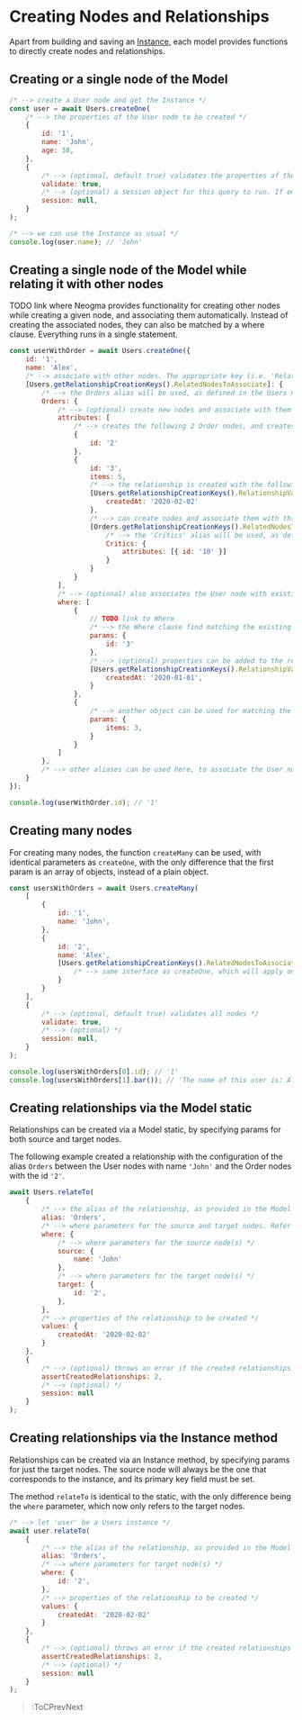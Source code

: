 # Creating Nodes and Relationships

Apart from building and saving an [Instance](./Instances), each model provides functions to directly create nodes and relationships.

## Creating or a single node of the Model
```js
/* --> create a User node and get the Instance */
const user = await Users.createOne(
    /* --> the properties of the User node to be created */
    {
        id: '1',
        name: 'John',
        age: 38,
    },
    {
        /* --> (optional, default true) validates the properties of the node */
        validate: true,
        /* --> (optional) a session object for this query to run. If empty/null, a new session will be created TODO see more for session */
        session: null,
    }
);

/* --> we can use the Instance as usual */
console.log(user.name); // 'John'
```

## Creating a single node of the Model while relating it with other nodes
TODO link where
Neogma provides functionality for creating other nodes while creating a given node, and associating them automatically. Instead of creating the associated nodes, they can also be matched by a where clause. Everything runs in a single statement.
```js
const userWithOrder = await Users.createOne({
    id: '1',
    name: 'Alex',
    /* --> associate with other nodes. The appropriate key (i.e. 'RelatedNodesToAssociate') can be taken like this */
    [Users.getRelationshipCreationKeys().RelatedNodesToAssociate]: {
        /* --> the Orders alias will be used, as defined in the Users model */
        Orders: {
            /* --> (optional) create new nodes and associate with them */
            attributes: [
                /* --> creates the following 2 Order nodes, and creates a relationship with each one of them using the configuration of the Orders alias  */
                {
                    id: '2'
                },
                {
                    id: '3',
                    items: 5,
                    /* --> the relationship is created with the following properties. The appropriate key (i.e. 'RelationshipValuesToCreate') can be taken like this */
                    [Users.getRelationshipCreationKeys().RelationshipValuesToCreate]: {
                        createdAt: '2020-02-02'
                    },
                    /* --> can create nodes and associate them with this Order node. The alias and configuration is that of the Orders model */
                    [Orders.getRelationshipCreationKeys().RelatedNodesToAssociate]: {
                        /* --> the 'Critics' alias will be used, as defined in the 'Orders' model */
                        Critics: {
                            attributes: [{ id: '10' }]
                        }
                    }
                }
            ],
            /* --> (optional) also associates the User node with existing Order nodes */
            where: [
                {
                    // TODO link to Where
                    /* --> the Where clause find matching the existing Nodes */
                    params: {
                        id: '3'
                    },
                    /* --> (optional) properties can be added to the relationship created by matching the User node with the existing Order nodes */
                    [Users.getRelationshipCreationKeys().RelationshipValuesToCreate]: {
                        createdAt: '2020-01-01',
                    }
                },
                {
                    /* --> another object can be used for matching the User node with the Order nodes of this where independently */
                    params: {
                        items: 3,
                    }
                }
            ]
        },
        /* --> other aliases can be used here, to associate the User node with those of other Models */
    }
});

console.log(userWithOrder.id); // '1'
```

## Creating many nodes
For creating many nodes, the function `createMany` can be used, with identical parameters as `createOne`, with the only difference that the first param is an array of objects, instead of a plain object.
```js
const usersWithOrders = await Users.createMany(
    [
        {
            id: '1',
            name: 'John',
        },
        {
            id: '2',
            name: 'Alex',
            [Users.getRelationshipCreationKeys().RelatedNodesToAssociate]: {
                /* --> same interface as createOne, which will apply only to this node */
            }
        }
    ],
    {
        /* --> (optional, default true) validates all nodes */
        validate: true,
        /* --> (optional) */
        session: null,
    }
);

console.log(usersWithOrders[0].id); // '1'
console.log(usersWithOrders[1].bar()); // 'The name of this user is: Alex'
```

## Creating relationships via the Model static
Relationships can be created via a Model static, by specifying params for both source and target nodes.

The following example created a relationship with the configuration of the alias `Orders` between the User nodes with name `'John'` and the Order nodes with the id `'2'`.

```js
await Users.relateTo(
    {
        /* --> the alias of the relationship, as provided in the Model definition */
        alias: 'Orders',
        /* --> where parameters for the source and target nodes. Refer to the Where section for more information */
        where: {
            /* --> where parameters for the source node(s) */
            source: {
                name: 'John'
            },
            /* --> where parameters for the target node(s) */
            target: {
                id: '2',
            },
        },
        /* --> properties of the relationship to be created */
        values: {
            createdAt: '2020-02-02'
        }
    },
    {
        /* --> (optional) throws an error if the created relationships are not equal to this number */
        assertCreatedRelationships: 2,
        /* --> (optional) */
        session: null
    }
);
```

## Creating relationships via the Instance method
Relationships can be created via an Instance method, by specifying params for just the target nodes. The source node will always be the one that corresponds to the instance, and its primary key field must be set.

The method `relateTo` is identical to the static, with the only difference being the `where` parameter, which now only refers to the target nodes.

```js
/* --> let 'user' be a Users instance */
await user.relateTo(
    {
        /* --> the alias of the relationship, as provided in the Model definition */
        alias: 'Orders',
        /* --> where parameters for target node(s) */
        where: {
            id: '2',
        },
        /* --> properties of the relationship to be created */
        values: {
            createdAt: '2020-02-02'
        }
    },
    {
        /* --> (optional) throws an error if the created relationships are not equal to this number */
        assertCreatedRelationships: 2,
        /* --> (optional) */
        session: null
    }
);
```

> :ToCPrevNext